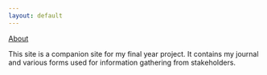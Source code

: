 ```yaml
---
layout: default
---
```

[About](about)

This site is a companion site for my final year project. It contains my journal and various forms used for information gathering from stakeholders.
